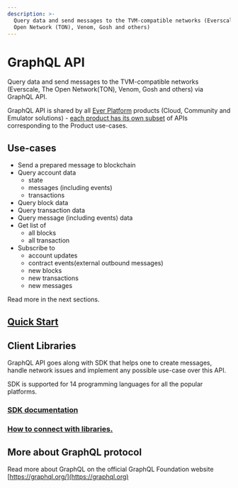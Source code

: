 ```yaml
---
description: >-
  Query data and send messages to the TVM-compatible networks (Everscale, The
  Open Network (TON), Venom, Gosh and others)
---
```


# GraphQL API

Query data and send messages to the TVM-compatible networks (Everscale, The Open Network(TON), Venom, Gosh  and others) via GraphQL API.

GraphQL API is shared by all [Ever Platform](../../) products (Cloud, Community and Emulator solutions) - [each product has its own subset](../../products/functionality-comparison.md) of APIs corresponding to the Product use-cases.

## Use-cases

* Send a prepared message to blockchain
* Query account data
  * state
  * messages (including events)
  * transactions
* Query block data
* Query transaction data
* Query message (including events) data
* Get list of
  * all blocks
  * all transaction
* Subscribe to
  * account updates
  * contract events(external outbound messages)
  * new blocks
  * new transactions
  * new messages

Read more in the next sections.

## [Quick Start](quick-start.md)

## Client Libraries

GraphQL API goes along with SDK that helps one to create messages, handle network issues and implement any possible use-case over this API.

SDK is supported for 14 programming languages for all the popular platforms.

### [SDK documentation](https://docs.everos.dev/ever-sdk/)

### [How to connect with libraries.](https://docs.everos.dev/ever-sdk/guides/queries\_and\_subscriptions/raw\_query)

## More about GraphQL protocol

Read more about GraphQL on the official GraphQL Foundation website [https://graphql.org/](https://graphql.org)
